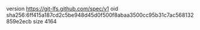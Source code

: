 version https://git-lfs.github.com/spec/v1
oid sha256:6ff415a187cd2c5be948d45d0f500f8abaa3500cc95b31c7ac568132859e2ecb
size 4164
